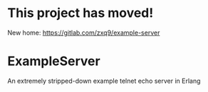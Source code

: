 # This project has moved!
New home: https://gitlab.com/zxq9/example-server

# ExampleServer
An extremely stripped-down example telnet echo server in Erlang
